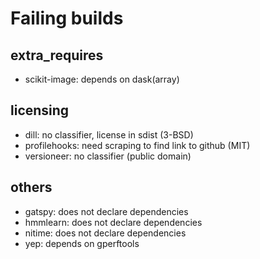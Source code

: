 Failing builds
==============

extra_requires
--------------

- scikit-image: depends on dask(array)

licensing
---------

- dill: no classifier, license in sdist (3-BSD)
- profilehooks: need scraping to find link to github (MIT)
- versioneer: no classifier (public domain)

others
------

- gatspy: does not declare dependencies
- hmmlearn: does not declare dependencies
- nitime: does not declare dependencies
- yep: depends on gperftools
